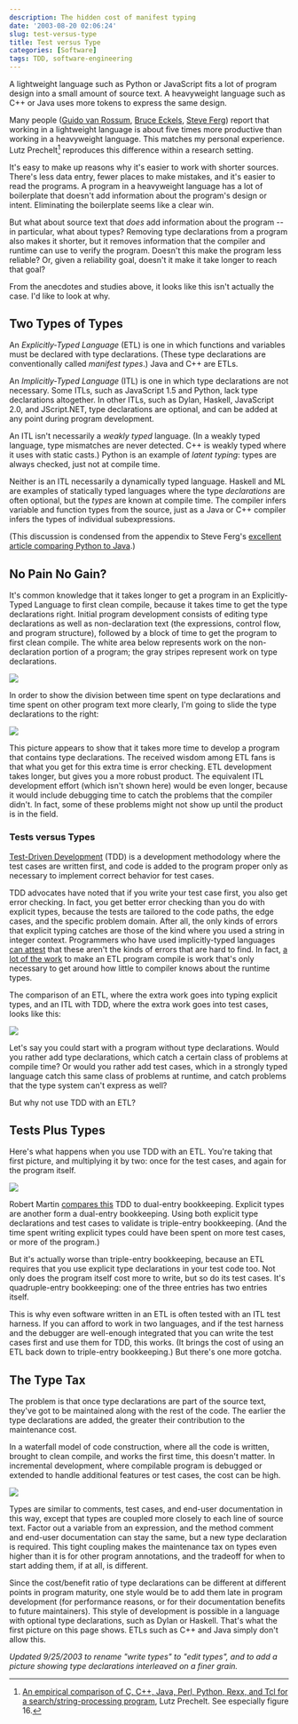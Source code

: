 ```yaml
---
description: The hidden cost of manifest typing
date: '2003-08-20 02:06:24'
slug: test-versus-type
title: Test versus Type
categories: [Software]
tags: TDD, software-engineering
---
```


A lightweight language such as Python or JavaScript fits a lot of program design
into a small amount of source text. A heavyweight language such as C++ or Java
uses more tokens to express the same design.

Many people ([Guido van Rossum](http://www.artima.com/intv/strongweak.html),
[Bruce Eckels](http://www.artima.com/intv/typing.html), [Steve
Ferg](http://www.ferg.org/projects/python_java_side-by-side.html)) report that
working in a lightweight language is about five times more productive than
working in a heavyweight language. This matches my personal experience. Lutz
Prechelt[^1] reproduces this difference within a research setting.

It's easy to make up reasons why it's easier to work with shorter sources.
There's less data entry, fewer places to make mistakes, and it's easier to read
the programs. A program in a heavyweight language has a lot of boilerplate that
doesn't add information about the program's design or intent. Eliminating the
boilerplate seems like a clear win.

But what about source text that _does_ add information about the program -- in
particular, what about types? Removing type declarations from a program also
makes it shorter, but it removes information that the compiler and runtime can
use to verify the program. Doesn't this make the program less reliable? Or,
given a reliability goal, doesn't it make it take longer to reach that goal?

From the anecdotes and studies above, it looks like this isn't actually the
case. I'd like to look at why.

[^1]: [An empirical comparison of C, C++, Java, Perl, Python, Rexx, and Tcl for
      a search/string-processing
      program](http://citeseer.nj.nec.com/547865.htm), Lutz Prechelt. See
      especially figure 16.

## Two Types of Types

An _Explicitly-Typed Language_ (ETL) is one in which functions and variables
must be declared with type declarations. (These type declarations are
conventionally called _manifest types_.) Java and C++ are ETLs.

An _Implicitly-Typed Language_ (ITL) is one in which type declarations are not
necessary. Some ITLs, such as JavaScript 1.5 and Python, lack type declarations
altogether. In other ITLs, such as Dylan, Haskell, JavaScript 2.0, and
JScript.NET, type declarations are optional, and can be added at any point
during program development.

An ITL isn't necessarily a _weakly typed_ language. (In a weakly typed language,
type mismatches are never detected. C++ is weakly typed where it uses with
static casts.) Python is an example of _latent typing_: types are always
checked, just not at compile time.

Neither is an ITL necessarily a dynamically typed language. Haskell and ML are
examples of statically typed languages where the type _declarations_ are often
optional, but the _types_ are known at compile time. The compiler infers
variable and function types from the source, just as a Java or C++ compiler
infers the types of individual subexpressions.

(This discussion is condensed from the appendix to Steve Ferg's [excellent
article comparing Python to
Java](http://www.ferg.org/projects/python_java_side-by-side.html).)

## No Pain No Gain?

It's common knowledge that it takes longer to get a program in an
Explicitly-Typed Language to first clean compile, because it takes time to get
the type declarations right. Initial program development consists of editing
type declarations as well as non-declaration text (the expressions, control
flow, and program structure), followed by a block of time to get the program to
first clean compile. The white area below represents work on the non-declaration
portion of a program; the gray stripes represent work on type declarations.

![]({{image_url}}/2003/tdd-n1.png)

In order to show the division between time spent on type declarations and time
spent on other program text more clearly, I'm going to slide the type
declarations to the right:

![]({{image_url}}/2003/tdd-1.png)

This picture appears to show that it takes more time to develop a program that
contains type declarations. The received wisdom among ETL fans is that what you
get for this extra time is error checking. ETL development takes longer, but
gives you a more robust product. The equivalent ITL development effort (which
isn't shown here) would be even longer, because it would include debugging time
to catch the problems that the compiler didn't. In fact, some of these problems
might not show up until the product is in the field.

### Tests versus Types

[Test-Driven Development](http://www.testdriven.com/modules/news/) (TDD) is a
development methodology where the test cases are written first, and code is
added to the program proper only as necessary to implement correct behavior for
test cases.

TDD advocates have noted that if you write your test case first, you also get
error checking. In fact, you get better error checking than you do with explicit
types, because the tests are tailored to the code paths, the edge cases, and the
specific problem domain. After all, the only kinds of errors that explicit
typing catches are those of the kind where you used a string in integer context.
Programmers who have used implicitly-typed languages [can
attest](http://www.artima.com/weblogs/viewpost.jsp?thread=4639) that these
aren't the kinds of errors that are hard to find. In fact, [a lot of the
work](http://mindview.net/WebLog/log-0025) to make an ETL program compile is
work that's only necessary to get around how little to compiler knows about the
runtime types.

The comparison of an ETL, where the extra work goes into typing explicit types,
and an ITL with TDD, where the extra work goes into test cases, looks like this:

![]({{image_url}}/2003/tdd-2.png)

Let's say you could start with a program without type declarations. Would you
rather add type declarations, which catch a certain class of problems at compile
time? Or would you rather add test cases, which in a strongly typed language
catch this same class of problems at runtime, and catch problems that the type
system can't express as well?

But why not use TDD with an ETL?

## Tests **Plus** Types

Here's what happens when you use TDD with an ETL. You're taking that first
picture, and multiplying it by two: once for the test cases, and again for the
program itself.

![]({{image_url}}/2003/tdd-3.png)

Robert Martin [compares
this](http://www.itworld.com/AppDev/1262/itw-0314-rcmappdevint/page_1.html) TDD
to dual-entry bookkeeping. Explicit types are another form a dual-entry
bookkeeping. Using both explicit type declarations and test cases to validate is
triple-entry bookkeeping. (And the time spent writing explicit types could have
been spent on more test cases, or more of the program.)

But it's actually worse than triple-entry bookkeeping, because an ETL requires
that you use explicit type declarations in your test code too. Not only does the
program itself cost more to write, but so do its test cases. It's
quadruple-entry bookkeeping: one of the three entries has two entries itself.

This is why even software written in an ETL is often tested with an ITL test
harness. If you can afford to work in two languages, and if the test harness and
the debugger are well-enough integrated that you can write the test cases first
and use them for TDD, this works. (It brings the cost of using an ETL back down
to triple-entry bookkeeping.) But there's one more gotcha.

## The Type Tax

The problem is that once type declarations are part of the source text, they've
got to be maintained along with the rest of the code. The earlier the type
declarations are added, the greater their contribution to the maintenance cost.

In a waterfall model of code construction, where all the code is written,
brought to clean compile, and works the first time, this doesn't matter. In
incremental development, where compilable program is debugged or extended to
handle additional features or test cases, the cost can be high.

![]({{image_url}}/2003/tdd-4.png)

Types are similar to comments, test cases, and end-user documentation in this
way, except that types are coupled more closely to each line of source text.
Factor out a variable from an expression, and the method comment and end-user
documentation can stay the same, but a new type declaration is required. This
tight coupling makes the maintenance tax on types even higher than it is for
other program annotations, and the tradeoff for when to start adding them, if at
all, is different.

Since the cost/benefit ratio of type declarations can be different at different
points in program maturity, one style would be to add them late in program
development (for performance reasons, or for their documentation benefits to
future maintainers). This style of development is possible in a language with
optional type declarations, such as Dylan or Haskell. That's what the first
picture on this page shows. ETLs such as C++ and Java simply don't allow this.

_Updated 9/25/2003 to rename "write types" to "edit types", and to add a picture
showing type declarations interleaved on a finer grain._
